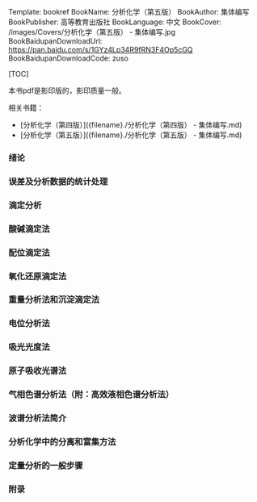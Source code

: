 Template: bookref
BookName: 分析化学（第五版）
BookAuthor: 集体编写
BookPublisher: 高等教育出版社
BookLanguage: 中文
BookCover: /images/Covers/分析化学（第五版） - 集体编写.jpg
BookBaidupanDownloadUrl: https://pan.baidu.com/s/1GYz4Lp34R9fRN3F4Op5cGQ 
BookBaidupanDownloadCode: zuso



[TOC]

本书pdf是影印版的，影印质量一般。

相关书籍：

- [分析化学（第四版）]({filename}./分析化学（第四版） - 集体编写.md)
- [分析化学（第五版）]({filename}./分析化学（第五版） - 集体编写.md)

### 绪论

### 误差及分析数据的统计处理

### 滴定分析



### 酸碱滴定法



### 配位滴定法



### 氧化还原滴定法



### 重量分析法和沉淀滴定法



### 电位分析法



### 吸光光度法



### 原子吸收光谱法

### 气相色谱分析法（附：高效液相色谱分析法）

### 波谱分析法简介

### 分析化学中的分离和富集方法

### 定量分析的一般步骤



### 附录

